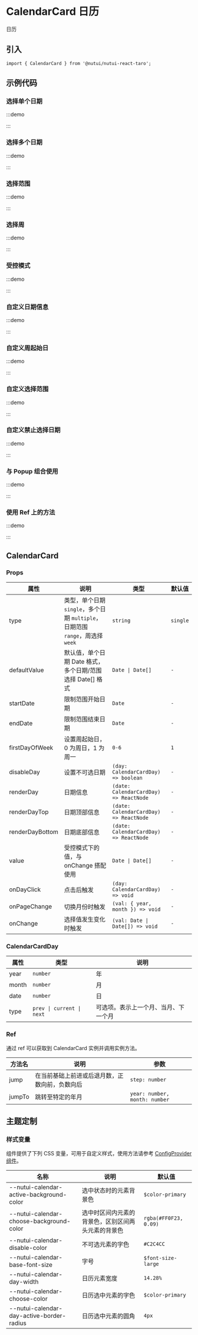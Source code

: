 # CalendarCard 日历


日历

## 引入

```tsx
import { CalendarCard } from '@nutui/nutui-react-taro';
```

## 示例代码

### 选择单个日期

:::demo

<CodeBlock src='taro/demo1.tsx'></CodeBlock>

:::

### 选择多个日期

:::demo

<CodeBlock src='taro/demo2.tsx'></CodeBlock>

:::

### 选择范围

:::demo

<CodeBlock src='taro/demo3.tsx'></CodeBlock>

:::

### 选择周

:::demo

<CodeBlock src='taro/demo4.tsx'></CodeBlock>

:::

### 受控模式

:::demo

<CodeBlock src='taro/demo5.tsx'></CodeBlock>

:::

### 自定义日期信息

:::demo

<CodeBlock src='taro/demo6.tsx'></CodeBlock>

:::

### 自定义周起始日

:::demo

<CodeBlock src='taro/demo7.tsx'></CodeBlock>

:::

### 自定义选择范围

:::demo

<CodeBlock src='taro/demo8.tsx'></CodeBlock>

:::

### 自定义禁止选择日期

:::demo

<CodeBlock src='taro/demo9.tsx'></CodeBlock>

:::

### 与 Popup 组合使用

:::demo

<CodeBlock src='taro/demo10.tsx'></CodeBlock>

:::

### 使用 Ref 上的方法

:::demo

<CodeBlock src='taro/demo11.tsx'></CodeBlock>

:::

## CalendarCard

### Props

| 属性 | 说明 | 类型 | 默认值 |
| --- | --- | --- | --- |
| type | 类型，单个日期 `single`，多个日期 `multiple`，日期范围 `range`，周选择 `week` | `string` | `single` |
| defaultValue | 默认值，单个日期 Date 格式，多个日期/范围选择 Date[] 格式 | `Date \| Date[]` | `-` |
| startDate | 限制范围开始日期 | `Date` | `-` |
| endDate | 限制范围结束日期 | `Date` | `-` |
| firstDayOfWeek | 设置周起始日，0 为周日，1 为周一 | `0-6` | `1` |
| disableDay | 设置不可选日期 | `(day: CalendarCardDay) => boolean` | `-` |
| renderDay | 日期信息 | `(date: CalendarCardDay) => ReactNode` | `-` |
| renderDayTop | 日期顶部信息 | `(date: CalendarCardDay) => ReactNode` | `-` |
| renderDayBottom | 日期底部信息 | `(date: CalendarCardDay) => ReactNode` | `-` |
| value | 受控模式下的值，与 onChange 搭配使用 | `Date \| Date[]` | `-` |
| onDayClick | 点击后触发 | `(day: CalendarCardDay) => void` | `-` |
| onPageChange | 切换月份时触发 | `(val: { year, month }) => void` | `-` |
| onChange | 选择值发生变化时触发 | `(val: Date \| Date[]) => void` | `-` |

### CalendarCardDay

| 属性 | 类型 | 说明 |
| --- | --- | --- |
| year | `number` | 年 |
| month | `number` | 月 |
| date | `number` | 日 |
| type | `prev \| current \| next` | 可选项。表示上一个月、当月、下一个月 |

### Ref

通过 ref 可以获取到 CalendarCard 实例并调用实例方法。

| 方法名 | 说明 | 参数 |
| --- | --- | --- |
| jump | 在当前基础上前进或后退月数，正数向前，负数向后 | `step: number` |
| jumpTo | 跳转至特定的年月 | `year: number, month: number`|

## 主题定制

### 样式变量

组件提供了下列 CSS 变量，可用于自定义样式，使用方法请参考 [ConfigProvider 组件](#/zh-CN/component/configprovider)。

| 名称 | 说明 | 默认值 |
| --- | --- | --- |
| \--nutui-calendar-active-background-color | 选中状态时的元素背景色 | `$color-primary` |
| \--nutui-calendar-choose-background-color | 选中时区间内元素的背景色，区别区间两头元素的背景色 | `rgba(#FF0F23, 0.09)` |
| \--nutui-calendar-disable-color | 不可选元素的字色 | `#C2C4CC` |
| \--nutui-calendar-base-font-size | 字号 | `$font-size-large` |
| \--nutui-calendar-day-width | 日历元素宽度 | `14.28%` |
| \--nutui-calendar-choose-color | 日历选中元素的字色 | `$color-primary` |
| \--nutui-calendar-day-active-border-radius | 日历选中元素的圆角 | `4px` |